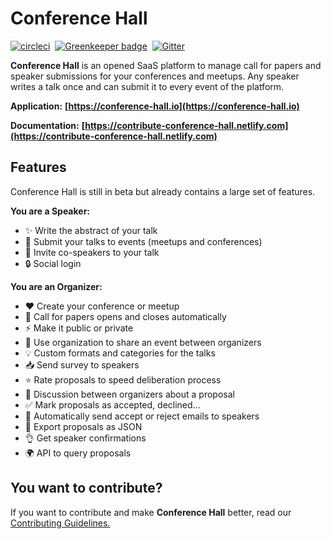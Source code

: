 # Conference Hall

[![circleci](https://circleci.com/gh/bpetetot/conference-hall.svg?style=shield)](https://circleci.com/gh/bpetetot/conference-hall)&nbsp;
[![Greenkeeper badge](https://badges.greenkeeper.io/bpetetot/conference-hall.svg)](https://greenkeeper.io/)&nbsp;
[![Gitter](https://badges.gitter.im/conference-hall.svg)](https://gitter.im/conference-hall)


**Conference Hall** is an opened SaaS platform to manage call for papers and speaker submissions for your conferences and meetups. Any speaker writes a talk once and can submit it to every event of the platform.

**Application:** **[https://conference-hall.io](https://conference-hall.io)**

**Documentation:** **[https://contribute-conference-hall.netlify.com](https://contribute-conference-hall.netlify.com)**

## Features

Conference Hall is still in beta but already contains a large set of features.

**You are a Speaker:**

- ✨ Write the abstract of your talk
- 🚀 Submit your talks to events (meetups and conferences)
- 🤝 Invite co-speakers to your talk
- 🔒 Social login

**You are an Organizer:**

- ❤️ Create your conference or meetup
- 📣 Call for papers opens and closes automatically
- ⚡️ Make it public or private
- 👥 Use organization to share an event between organizers
- 💡 Custom formats and categories for the talks
- 📥 Send survey to speakers
- ⭐️ Rate proposals to speed deliberation process
- 💬 Discussion between organizers about a proposal
- ✅ Mark proposals as accepted, declined...
- 💌 Automatically send accept or reject emails to speakers
- 📃 Export proposals as JSON
- 👌 Get speaker confirmations
- 🌍 API to query proposals

## You want to contribute?

If you want to contribute and make **Conference Hall** better, read our [Contributing Guidelines.](https://contribute-conference-hall.netlify.app/?path=/docs/documentation-contributing--page)